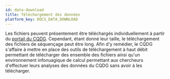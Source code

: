 ```yaml
---
id: data-download
title: Téléchargement des données
platform_key: DOCS_DATA_DOWNLOAD
---
```


Les fichiers peuvent présentement être téléchargés individuellement à partir du [portail du CQDG](https://plateforme.cqdg.ca). Cependant, étant donné leur taille, le téléchargement des fichiers de séquençage peut être long. Afin d'y remédier, le CQDG s'affaire à mettre en place des outils de téléchargement à haut débit permettant de télécharger des ensemble des fichiers ainsi qu'un environnement infonuagique de calcul permettant aux chercheurs d'effectuer leurs analyses des données du CQDG sans avoir à les télécharger.   
